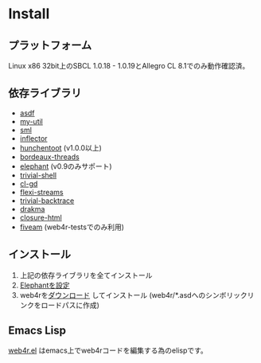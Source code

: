 Install
========

プラットフォーム
--------------------
Linux x86 32bit上のSBCL 1.0.18 - 1.0.19とAllegro CL 8.1でのみ動作確認済。

依存ライブラリ
---------------------
- [asdf](http://www.cliki.net/asdf)
- [my-util](http://github.com/tomoyuki28jp/my-util/tree/master)
- [sml](http://github.com/tomoyuki28jp/sml/tree/master)
- [inflector](http://github.com/tomoyuki28jp/inflector/tree/master)
- [hunchentoot](http://www.weitz.de/hunchentoot/) (v1.0.0以上)
- [bordeaux-threads](http://common-lisp.net/project/bordeaux-threads/)
- [elephant](http://common-lisp.net/project/elephant/) (v0.9のみサポート)
- [trivial-shell](http://common-lisp.net/project/trivial-shell/)
- [cl-gd](http://weitz.de/cl-gd/)
- [flexi-streams](http://www.weitz.de/flexi-streams/)
- [trivial-backtrace](http://common-lisp.net/project/trivial-backtrace/)
- [drakma](http://weitz.de/drakma/)
- [closure-html](http://common-lisp.net/project/closure/closure-html/)
- [fiveam](http://common-lisp.net/project/bese/FiveAM.html) (web4r-testsでのみ利用)

インストール
------------
1. 上記の依存ライブラリを全てインストール
2. [Elephantを設定](http://common-lisp.net/project/elephant/doc/elephant.html#Getting-Started)
3. web4rを[ダウンロード](http://web4r.org/en/download) してインストール
   (web4r/*.asdへのシンボリックリンクをロードパスに作成)

Emacs Lisp
----------------
[web4r.el](http://github.com/tomoyuki28jp/web4r-el)
はemacs上でweb4rコードを編集する為のelispです。
